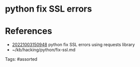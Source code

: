 # python fix SSL errors

# References
- [20221003150948](/zet/20221003150948/README.md) python fix SSL errors using requests library
- ~/kb/hacking/python/fix-ssl.md

Tags:
    #assorted
